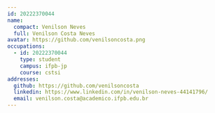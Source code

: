 ```yaml
---
id: 20222370044
name:
  compact: Venilson Neves
  full: Venilson Costa Neves
avatar: https://github.com/venilsoncosta.png
occupations:
  - id: 20222370044
    type: student
    campus: ifpb-jp
    course: cstsi
addresses:
  github: https://github.com/venilsoncosta
  linkedin: https://www.linkedin.com/in/venilson-neves-44141796/
  email: venilson.costa@academico.ifpb.edu.br
---
```

